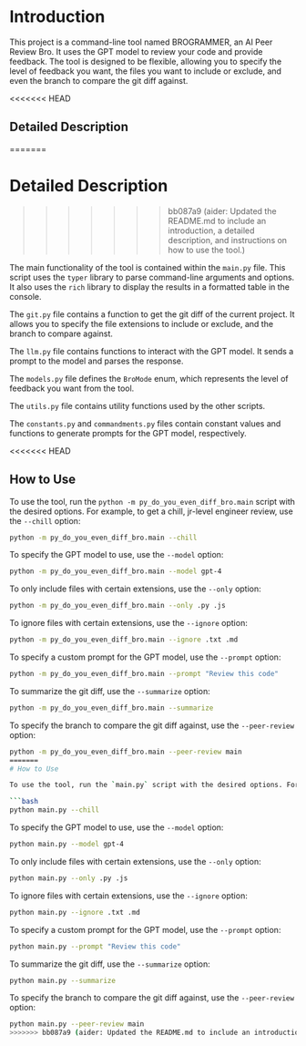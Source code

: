 # Introduction

This project is a command-line tool named BROGRAMMER, an AI Peer Review Bro. It uses the GPT model to review your code and provide feedback. The tool is designed to be flexible, allowing you to specify the level of feedback you want, the files you want to include or exclude, and even the branch to compare the git diff against.

<<<<<<< HEAD
## Detailed Description
=======
# Detailed Description
>>>>>>> bb087a9 (aider: Updated the README.md to include an introduction, a detailed description, and instructions on how to use the tool.)

The main functionality of the tool is contained within the `main.py` file. This script uses the `typer` library to parse command-line arguments and options. It also uses the `rich` library to display the results in a formatted table in the console.

The `git.py` file contains a function to get the git diff of the current project. It allows you to specify the file extensions to include or exclude, and the branch to compare against.

The `llm.py` file contains functions to interact with the GPT model. It sends a prompt to the model and parses the response.

The `models.py` file defines the `BroMode` enum, which represents the level of feedback you want from the tool.

The `utils.py` file contains utility functions used by the other scripts.

The `constants.py` and `commandments.py` files contain constant values and functions to generate prompts for the GPT model, respectively.

<<<<<<< HEAD
## How to Use


To use the tool, run the `python -m py_do_you_even_diff_bro.main` script with the desired options. For example, to get a chill, jr-level engineer review, use the `--chill` option:

```bash
python -m py_do_you_even_diff_bro.main --chill
```

To specify the GPT model to use, use the `--model` option:

```bash
python -m py_do_you_even_diff_bro.main --model gpt-4
```

To only include files with certain extensions, use the `--only` option:

```bash
python -m py_do_you_even_diff_bro.main --only .py .js
```

To ignore files with certain extensions, use the `--ignore` option:

```bash
python -m py_do_you_even_diff_bro.main --ignore .txt .md
```

To specify a custom prompt for the GPT model, use the `--prompt` option:

```bash
python -m py_do_you_even_diff_bro.main --prompt "Review this code"
```

To summarize the git diff, use the `--summarize` option:

```bash
python -m py_do_you_even_diff_bro.main --summarize
```

To specify the branch to compare the git diff against, use the `--peer-review` option:

```bash
python -m py_do_you_even_diff_bro.main --peer-review main
=======
# How to Use

To use the tool, run the `main.py` script with the desired options. For example, to get a chill, jr-level engineer review, use the `--chill` option:

```bash
python main.py --chill
```

To specify the GPT model to use, use the `--model` option:

```bash
python main.py --model gpt-4
```

To only include files with certain extensions, use the `--only` option:

```bash
python main.py --only .py .js
```

To ignore files with certain extensions, use the `--ignore` option:

```bash
python main.py --ignore .txt .md
```

To specify a custom prompt for the GPT model, use the `--prompt` option:

```bash
python main.py --prompt "Review this code"
```

To summarize the git diff, use the `--summarize` option:

```bash
python main.py --summarize
```

To specify the branch to compare the git diff against, use the `--peer-review` option:

```bash
python main.py --peer-review main
>>>>>>> bb087a9 (aider: Updated the README.md to include an introduction, a detailed description, and instructions on how to use the tool.)
```
